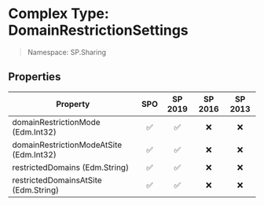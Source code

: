 # Complex Type: DomainRestrictionSettings

> Namespace: SP.Sharing

## Properties

Property | SPO | SP 2019 | SP 2016 | SP 2013
----------|:---:|:-------:|:-------:|:-------:
domainRestrictionMode (Edm.Int32) | ✅ | ✅ | ❌ | ❌
domainRestrictionModeAtSite (Edm.Int32) | ✅ | ✅ | ❌ | ❌
restrictedDomains (Edm.String) | ✅ | ✅ | ❌ | ❌
restrictedDomainsAtSite (Edm.String) | ✅ | ✅ | ❌ | ❌